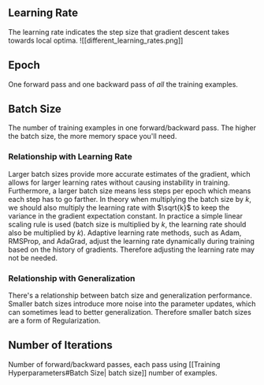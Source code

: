 
## Learning Rate

The learning rate indicates the step size that gradient descent takes towards local optima.
![[different_learning_rates.png]]

## Epoch

One forward pass and one backward pass of _all_ the training examples.

## Batch Size

The number of training examples in one forward/backward pass. The higher the batch size, the more memory space you'll need.

### Relationship with Learning Rate

Larger batch sizes provide more accurate estimates of the gradient, which allows for larger learning rates without causing instability in training. Furthermore, a larger batch size means less steps per epoch which means each step has to go farther.
In theory when multiplying the batch size by $k$, we should also multiply the learning rate with $\sqrt{k}$ to keep the variance in the gradient expectation constant. In practice a simple linear scaling rule is used (batch size is multiplied by $k$, the learning rate should also be multiplied by $k$).
Adaptive learning rate methods, such as Adam, RMSProp, and AdaGrad, adjust the learning rate dynamically during training based on the history of gradients. Therefore adjusting the learning rate may not be needed.

### Relationship with Generalization
There's a relationship between batch size and generalization performance. Smaller batch sizes introduce more noise into the parameter updates, which can sometimes lead to better generalization. Therefore smaller batch sizes are a form of Regularization. 
## Number of Iterations

Number of forward/backward passes, each pass using [[Training Hyperparameters#Batch Size| batch size]] number of examples. 
